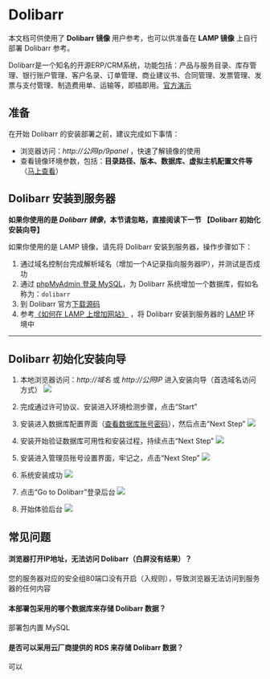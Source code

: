 # Dolibarr

本文档可供使用了 **Dolibarr 镜像** 用户参考，也可以供准备在 **LAMP 镜像** 上自行部署 Dolibarr 参考。

Dolibarr是一个知名的开源ERP/CRM系统，功能包括：产品与服务目录、库存管理、银行账户管理、客户名录、订单管理、商业建议书、合同管理、发票管理、发票与支付管理、制造费用单、运输等，即插即用。[官方演示](https://demo.dolibarr.org/public/demo/)

## 准备

在开始 Dolibarr 的安装部署之前，建议完成如下事情：

* 浏览器访问：*http://公网ip/9panel* ，快速了解镜像的使用
* 查看镜像环境参数，包括：**目录路径、版本、数据库、虚拟主机配置文件等** （[马上查看](https://support.websoft9.com/docs/lamp/zh/stack-components.html)）

## Dolibarr 安装到服务器

**如果你使用的是 *Dolibarr 镜像*，本节请忽略，直接阅读下一节 【Dolibarr 初始化安装向导】**

如果你使用的是 LAMP 镜像，请先将 Dolibarr 安装到服务器，操作步骤如下：

1. 通过域名控制台完成解析域名（增加一个A记录指向服务器IP），并测试是否成功
2. 通过 [phpMyAdmin 登录 MySQL](https://support.websoft9.com/docs/lamp/zh/admin-mysql.html)，为 Dolibarr 系统增加一个数据库，假如名称为：`dolibarr`
3. 到 Dolibarr 官方[下载源码](https://www.dolibarr.org/downloads)
4. 参考[《如何在 LAMP 上增加网站》](https://support.websoft9.com/docs/lamp/zh/solution-deployment.html#安装第二个网站) ，将 Dolibarr 安装到服务器的 [LAMP](https://support.websoft9.com/docs/lamp/zh/) 环境中

---

## Dolibarr 初始化安装向导

1. 本地浏览器访问：*http://域名* 或 *http://公网IP* 进入安装向导（首选域名访问方式）
   ![](https://libs.websoft9.com/Websoft9/DocsPicture/zh/dolibarr/dolibarr-check-websoft9.png)

2. 完成通过许可协议、安装进入环境检测步骤，点击“Start”
3. 安装进入数据库配置界面（[查看数据库账号密码](https://support.websoft9.com/docs/lamp/zh/stack-accounts.html)），然后点击”Next Step”
   ![](https://libs.websoft9.com/Websoft9/DocsPicture/zh/dolibarr/dolibarr-dbconf-websoft9.png)

4. 安装开始验证数据库可用性和安装过程，持续点击“Next Step”
   ![](https://libs.websoft9.com/Websoft9/DocsPicture/zh/dolibarr/dolibarr-confss-websoft9.png)

5. 安装进入管理员账号设置界面，牢记之，点击“Next Step”
    ![](https://libs.websoft9.com/Websoft9/DocsPicture/zh/dolibarr/dolibarr-adminconf-websoft9.png)

6. 系统安装成功
    ![](https://libs.websoft9.com/Websoft9/DocsPicture/zh/dolibarr/dolibarr-installss-websoft9.png)

7. 点击“Go to Dolibarr”登录后台
    ![](https://libs.websoft9.com/Websoft9/DocsPicture/zh/dolibarr/dolibarr-login-websoft9.png)

8. 开始体验后台
    ![](https://libs.websoft9.com/Websoft9/DocsPicture/zh/dolibarr/dolibarr-backend-websoft9.png)

## 常见问题

#### 浏览器打开IP地址，无法访问 Dolibarr（白屏没有结果）？

您的服务器对应的安全组80端口没有开启（入规则），导致浏览器无法访问到服务器的任何内容

#### 本部署包采用的哪个数据库来存储 Dolibarr 数据？

部署包内置 MySQL

#### 是否可以采用云厂商提供的 RDS 来存储 Dolibarr 数据？

可以
